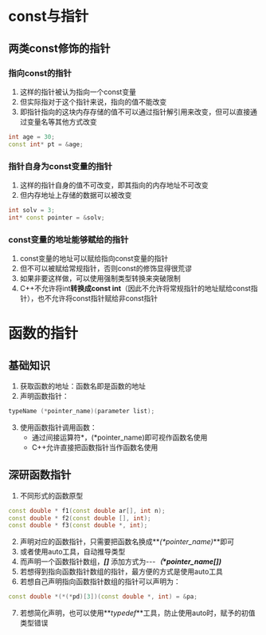 # const与指针
## 两类const修饰的指针
### 指向const的指针

1. 这样的指针被认为指向一个const变量
2. 但实际指对于这个指针来说，指向的值不能改变
3. 即指针指向的这块内存存储的值不可以通过指针解引用来改变，但可以直接通过变量名等其他方式改变
```cpp
int age = 30;
const int* pt = &age;
```
### 指针自身为const变量的指针

1. 这样的指针自身的值不可改变，即其指向的内存地址不可改变
2. 但内存地址上存储的数据可以被改变
```cpp
int solv = 3;
int* const pointer = &solv;
```
### const变量的地址能够赋给的指针

1. const变量的地址可以赋给指向const变量的指针
2. 但不可以被赋给常规指针，否则const的修饰显得很荒谬
3. 如果非要这样做，可以使用强制类型转换来突破限制
4. C++不允许将int**转换成const int**（因此不允许将常规指针的地址赋给const指针），也不允许将const指针赋给非const指针

# 函数的指针
## 基础知识

1. 获取函数的地址：函数名即是函数的地址
2. 声明函数指针：
```cpp
typeName (*pointer_name)(parameter list);
```

3. 使用函数指针调用函数：
   - 通过间接运算符*，(*pointer_name)即可视作函数名使用
   - C++允许直接把函数指针当作函数名使用
## 深研函数指针

1. 不同形式的函数原型
```cpp
const double * f1(const double ar[], int n);
const double * f2(const double [], int);
const double * f3(const double *, int);
```

2. 声明对应的函数指针，只需要把函数名换成**_(*pointer_name)_**即可
3. 或者使用auto工具，自动推导类型
4. 而声明一个函数指针数组，**_[]_** 添加方式为---**_（*pointer_name[])_**
5. 若想得到指向函数指针数组的指针，最方便的方式是使用auto工具
6. 若想自己声明指向函数指针数组的指针可以声明为：
```cpp
const double *(*(*pd)[3])(const double *, int) = &pa;
```

7. 若想简化声明，也可以使用**_typedef_**工具，防止使用auto时，赋予的初值类型错误

